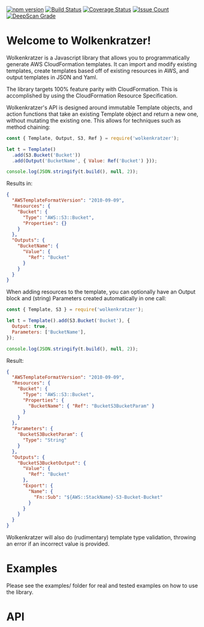 [![npm version](https://badge.fury.io/js/wolkenkratzer.svg)](https://badge.fury.io/js/wolkenkratzer)
[![Build Status](https://travis-ci.org/arminhammer/wolkenkratzer.svg?branch=master)](https://travis-ci.org/arminhammer/wolkenkratzer)
[![Coverage Status](https://coveralls.io/repos/github/arminhammer/wolkenkratzer/badge.svg?branch=master)](https://coveralls.io/github/arminhammer/wolkenkratzer?branch=master)
[![Issue Count](https://codeclimate.com/github/arminhammer/wolkenkratzer/badges/issue_count.svg)](https://codeclimate.com/github/arminhammer/wolkenkratzer)
[![DeepScan Grade](https://deepscan.io/api/projects/1062/branches/2159/badge/grade.svg)](https://deepscan.io/dashboard/#view=project&pid=1062&bid=2159)

# Welcome to Wolkenkratzer!

Wolkenkratzer is a Javascript library that allows you to programmatically generate AWS CloudFormation templates. It can import and modify existing templates, create
templates based off of existing resources in AWS, and output templates in JSON and Yaml.

The library targets 100% feature parity with CloudFormation. This is accomplished by using the CloudFormation Resource Specification.

Wolkenkratzer's API is designed around immutable Template objects, and action functions that take an existing Template object and return a new one, without mutating the existing one. This allows for techniques such as method chaining:

```javascript
const { Template, Output, S3, Ref } = require('wolkenkratzer');

let t = Template()
  .add(S3.Bucket('Bucket'))
  .add(Output('BucketName', { Value: Ref('Bucket') }));

console.log(JSON.stringify(t.build(), null, 2));
```

Results in:

```json
{
  "AWSTemplateFormatVersion": "2010-09-09",
  "Resources": {
    "Bucket": {
      "Type": "AWS::S3::Bucket",
      "Properties": {}
    }
  },
  "Outputs": {
    "BucketName": {
      "Value": {
        "Ref": "Bucket"
      }
    }
  }
}
```

When adding resources to the template, you can optionally have an Output block and (string) Parameters created automatically in one call:

```javascript
const { Template, S3 } = require('wolkenkratzer');

let t = Template().add(S3.Bucket('Bucket'), {
  Output: true,
  Parameters: ['BucketName'],
});

console.log(JSON.stringify(t.build(), null, 2));
```

Result:

```json
{
  "AWSTemplateFormatVersion": "2010-09-09",
  "Resources": {
    "Bucket": {
      "Type": "AWS::S3::Bucket",
      "Properties": {
        "BucketName": { "Ref": "BucketS3BucketParam" }
      }
    }
  },
  "Parameters": {
    "BucketS3BucketParam": {
      "Type": "String"
    }
  },
  "Outputs": {
    "BucketS3BucketOutput": {
      "Value": {
        "Ref": "Bucket"
      },
      "Export": {
        "Name": {
          "Fn::Sub": "${AWS::StackName}-S3-Bucket-Bucket"
        }
      }
    }
  }
}
```

Wolkenkratzer will also do (rudimentary) template type validation, throwing an error if an incorrect value is provided.

# Examples

Please see the examples/ folder for real and tested examples on how to use the library.

# API
